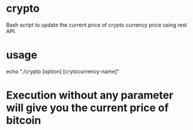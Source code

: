 # crypto
Bash script to update the current price of crypto currency price using rest API.

# usage

echo "./crypto [option] [crytocurrency-name]"

# Execution without any parameter will give you the current price of bitcoin
